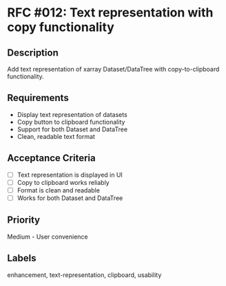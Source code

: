 # RFC #012: Text representation with copy functionality

## Description

Add text representation of xarray Dataset/DataTree with copy-to-clipboard functionality.

## Requirements

- Display text representation of datasets
- Copy button to clipboard functionality
- Support for both Dataset and DataTree
- Clean, readable text format

## Acceptance Criteria

- [ ] Text representation is displayed in UI
- [ ] Copy to clipboard works reliably
- [ ] Format is clean and readable
- [ ] Works for both Dataset and DataTree

## Priority

Medium - User convenience

## Labels

enhancement, text-representation, clipboard, usability
